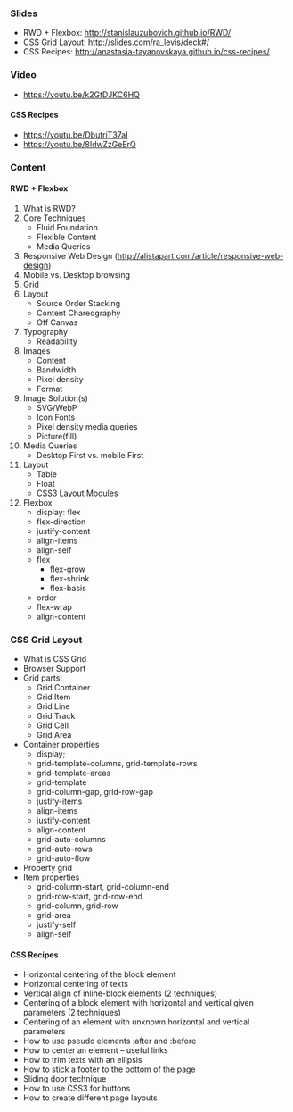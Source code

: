 
### Slides

- RWD + Flexbox: http://stanislauzubovich.github.io/RWD/
- CSS Grid Layout: http://slides.com/ra_levis/deck#/
- CSS Recipes: http://anastasia-tayanovskaya.github.io/css-recipes/

### Video
- https://youtu.be/k2GtDJKC6HQ
#### CSS Recipes
- https://youtu.be/DbutriT37aI
- https://youtu.be/8IdwZzGeErQ

### Content

#### RWD + Flexbox
1. What is RWD?
2. Core Techniques
	* Fluid Foundation
	* Flexible Content
	* Media Queries
3. Responsive Web Design (http://alistapart.com/article/responsive-web-design)
4. Mobile vs. Desktop browsing
5. Grid
6. Layout
	* Source Order Stacking
	* Content Chareography
	* Off Canvas
7. Typography
	* Readability
8. Images
	* Content
	* Bandwidth
	* Pixel density
	* Format
9. Image Solution(s)
	* SVG/WebP
	* Icon Fonts
	* Pixel density media queries
	* Picture(fill)
10. Media Queries
	* Desktop First vs. mobile First
11. Layout
	* Table
	* Float
	* CSS3 Layout Modules
12. Flexbox
	* display: flex
	* flex-direction
	* justify-content
	* align-items
	* align-self
	* flex
		* flex-grow
		* flex-shrink
		* flex-basis
	* order
	* flex-wrap
	* align-content
	
### CSS Grid Layout
- What is CSS Grid
- Browser Support
- Grid parts:
    - Grid Container
    - Grid Item
    - Grid Line
    - Grid Track
    - Grid Cell
    - Grid Area
- Container properties
    - display;
    - grid-template-columns, grid-template-rows
    - grid-template-areas
    - grid-template
    - grid-column-gap, grid-row-gap
    - justify-items
    - align-items
    - justify-content
    - align-content
    - grid-auto-columns
    - grid-auto-rows
    - grid-auto-flow
- Property grid
- Item properties
    - grid-column-start, grid-column-end
    - grid-row-start, grid-row-end
    - grid-column, grid-row
    - grid-area
    - justify-self
    - align-self
    
#### CSS Recipes
- Horizontal centering of the block element
- Horizontal centering of texts
- Vertical align of inline-block elements (2 techniques)
- Centering of a block element with horizontal and vertical given parameters (2 techniques)
- Centering of an element with unknown horizontal and vertical parameters
- How to use pseudo elements :after and :before
- How to center an element – useful links
- How to trim texts with an ellipsis
- How to stick a footer to the bottom of the page
- Sliding door technique
- How to use CSS3 for buttons
- How to create different page layouts

